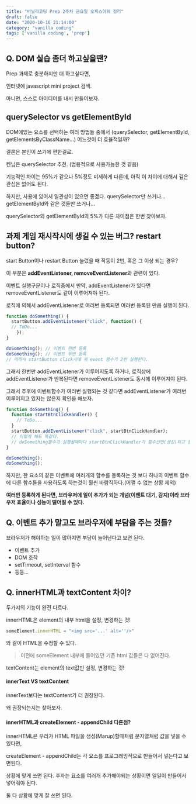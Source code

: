 ```yaml
---
title: "바닐라코딩 Prep 2주차 금요일 오피스아워 정리"
draft: false
date: "2020-10-16 21:14:00"
category: "vanilla coding"
tags: ['vanilla coding', 'prep']
---
```


## Q. DOM 실습 좀더 하고싶을땐?

Prep 과제로 충분하지만 더 하고싶다면,

인터넷에 javascript mini project 검색.

아니면, 스스로 아이디어를 내서 만들어보자.



## querySelector vs getElementById

DOM에있는 요소를 선택하는 여러 방법들 중에서 (querySelector, getElementById, getElementsByClassName...) 어느것이 더 효율적일까?



결론은 본인이 쓰기에 편한걸로.

켄님은 querySelector 추천. (범용적으로 사용가능한 것 같음)

기능적인 차이는 95%가 같으나 5%정도 미세하게 다른데,
아직 이 차이에 대해서 깊은 관심은 없어도 된다.

하지만, 사용에 있어서 일관성이 있으면 좋겠다.
querySelector만 쓰거나...
getElementById와 같은 것들만 쓰거나...



querySelector와 getElementById의 5%가 다른 차이점은 한번 찾아보자.



## 과제 게임 재시작시에 생길 수 있는 버그? restart button?

start Button이나 restart Button 눌렀을 때 작동이 2번, 혹은 그 이상 되는 경우? 

이 부분은 **addEventListener, removeEventListener**와 관련이 있다. 

이벤트 실행구문이나 로직중에서 만약, addEventListener가 있다면 removeEventListener도 같이 이루어져야 된다.

로직에 의해서 addEventListener로 여러번 등록되면 여러번 등록된 만큼 실행이 된다.

```js
function doSomething() {
  startButton.addEventListener("click", function() {
  // ToDo...
	});
}

doSomething(); // 이벤트 한번 등록
doSomething(); // 이벤트 두번 등록
// 따라서 startButton click시에 위 event 함수가 2번 실행된다.
```

그래서 한번만 addEventListener가 이루어지도록 하거나, 로직상에 addEventListener가 반복된다면 removeEventListener도 동시에 이루어져야 된다.

그래서 추후에 이벤트함수가 여러번 실행되는 것 같다면 addEventListener가 여러번 이루어지고 있지는 않은지 확인을 해보자.

```js
function doSomething() {
  function startBtnClickHandler() {
    // ToDo...
  }
  startButton.addEventListener("click", startBtnClickHandler);
  // 이렇게 해도 똑같다.
  // doSomething함수가 실행될때마다 startBtnClickHandler가 함수선언(생성)되고 등록되기 때문. replace되지 않는다.
}

doSomething();
doSomething();
```

하지만, 한 요소의 같은 이벤트에 여러개의 함수를 등록하는 것 보다 하나의 이벤트 함수에 다른 함수들을 사용하도록 하는것이 훨씬 바람직하다.(어쩔 수 없는 상황 제외)

**여러번 등록하게 된다면,  브라우저에 일이 추가가 되는 개념(이벤트 대기, 감지)이라 브라우저 효율이나 성능이 떨어질 수 있다.**




<!--

## Tic Tac Toe 개발시 TIP. 네모판(cell) 클릭시 X, O 쓰는법? 중복 기입 회피방법?

3*3 board로 markup 되었다고 가정.

```js
var boardElement = document.querySelector(".board");

boardElement.addEventListener("click", function() {
  // ToDo 
  // 전체 보드(Cell 상위 Element)하나에만 addEventListener해줘도 각 Cell Element에 대해 클릭이벤트가 가능하다.
  // 이전시간에 배웠던 target / currentTarget
});
```



```js
var boardElement = document.querySelector(".board");
var isXPlaying = true; // 차례. true: X, false: O

boardElement.addEventListener("click", function () {
  if (isXPlaying) {
    // 눌러진 cell에 X라고 변경
  } else {
    // 눌러진 cell에 O라고 변경
  }
});
```

현재 눌러진 cell을 어떻게 알 수 있을까?

그것이 바로 저번시간에 배웠던 event.target

```js
var boardElement = document.querySelector(".board");
var isXPlaying = true;

boardElement.addEventListener("click", function (e) {
  // e.target <-> e.currentTarget
  var targetElement = e.target;
  if (isXPlaying) {
    // 눌러진 cell에 X라고 변경
    targetElement.textContent = "X";
  } else {
    // 눌러진 cell에 O라고 변경
    targetElement.textContent = "O";
  }
  isXPlaying = !isXPlaying // 다음과 같이 toggle시켜 플레이어 순서를 바꿔준다.
})
```

일단, X / O 반복해서 기입하는건 완성.

그럼 중복기입 회피는 어떻게 할 수 있을까?

 -> e.target의 값이 비어있는 경우에만 쓰고 값이 있다면 무시하면 된다.

```js
if (targetElement.textContent === ""){
  if (isXPlaying) {
    // 눌러진 cell에 X라고 변경
    targetElement.textContent = "X";
  } else {
    // 눌러진 cell에 O라고 변경
    targetElement.textContent = "O";
  }
}
```

다음과 같이 처리도 가능하겠다.

-->

## Q. 이벤트 추가 말고도 브라우저에 부담을 주는 것들?

브라우저가 해야하는 일이 많아지면 부담이 늘어난다고 보면 된다.

- 이벤트 추가
- DOM 조작
- setTimeout, setInterval 함수
- 등등...



## Q. innerHTML과 textContent 차이?

두가지의 기능이 완전 다르다.

innerHTML은 element의 내부 html을 설정, 변경하는 것!

```js
someElement.innerHTML = "<img src='...' alt=''/>"
```

와 같이 HTML을 수정할 수 있다.

> 이전에 someElement 내부에 들어있던 기존 html 값들은 다 없어진다.



textContent는 element의 text값만 설정, 변경하는 것!



#### innerText VS textContent

innerText보다는 textContent가 더 권장된다.

왜 권장되는지는 찾아보자.



#### innerHTML과 createElement - appendChild 다른점?

innerHTML은 우리가 HTML 파일을 생성(Marup)할때처럼 문자열처럼 값을 넣을 수 있다면,

createElement - appendChild는 각 요소를 프로그래밍적으로 만들어서 넣는다고 보면된다.

상황에 맞게 쓰면 된다. 후자는 요소를 여러개 추가해야되는 상황이면 일일이 만들어서 넣어줘야 된다.

둘 다 상황에 맞게 잘 쓰면 된다.
